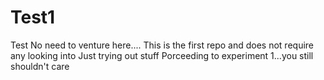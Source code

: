 # Test1
Test
No need to venture here....
This is the first repo and does not require any looking into
Just trying out stuff
Porceeding to experiment 1...you still shouldn't care